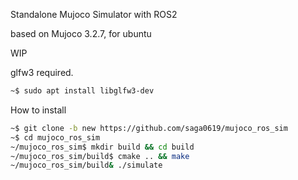 Standalone Mujoco Simulator with ROS2

based on Mujoco 3.2.7, for ubuntu


WIP


glfw3 required.

```sh
~$ sudo apt install libglfw3-dev
```

How to install 
```sh
~$ git clone -b new https://github.com/saga0619/mujoco_ros_sim
~$ cd mujoco_ros_sim
~/mujoco_ros_sim$ mkdir build && cd build
~/mujoco_ros_sim/build$ cmake .. && make
~/mujoco_ros_sim/build& ./simulate
```

